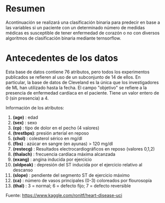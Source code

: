 # Resumen

Acontinuación se realizará una clasificación binaria para predecir en base a las variables si un paciente con un determinado número de medidas médicas es susceptible de tener enfermedad de corazón o no con diversos algoritmos de clasificación binaria mediante ternsorflow.

# Antecedentes de los datos

Esta base de datos contiene 76 atributos, pero todos los experimentos publicados se refieren al uso de un subconjunto de 14 de ellos. En particular, la base de datos de Cleveland es la única que los investigadores de ML han utilizado hasta la fecha. El campo "objetivo" se refiere a la presencia de enfermedad cardíaca en el paciente. Tiene un valor entero de 0 (sin presencia) a 4.

Información de los atributos:
1. **(age)**     : edad
2. **(sex)**     : sexo
3. **(cp)**      : tipo de dolor en el pecho (4 valores)
4. **(trestbps)**: presión arterial en reposo
5. **(chol)**    : colesterol sérico en mg/dl
6. **(fbs)**     : azúcar en sangre (en ayunas) > 120 mg/dl
7. **(restecg)** : Resultados electrocardiográficos en reposo (valores 0,1,2)
8. **(thalach)** : frecuencia cardíaca máxima alcanzada
9. **(exang)**   : angina inducida por ejercicio
10. **(oldpeak)** : depresión del ST inducida por el ejercicio relativo al descanso
11. **(slope)**   : pendiente del segmento ST de ejercicio máximo
12. **(ca)**      : número de vasos principales (0-3) coloreados por flourosopía
13. **(thal)**    : 3 = normal; 6 = defecto fijo; 7 = defecto reversible

Fuente: https://www.kaggle.com/ronitf/heart-disease-uci
